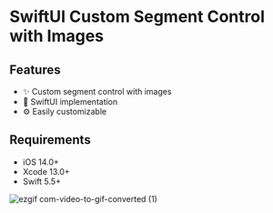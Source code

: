 # SwiftUI Custom Segment Control with Images

## Features

- ✨ Custom segment control with images
- 🚀 SwiftUI implementation
- ⚙️ Easily customizable

## Requirements

- iOS 14.0+
- Xcode 13.0+
- Swift 5.5+




![ezgif com-video-to-gif-converted (1)](https://github.com/madhurirathaur/SegmentWithImage-SwiftUI/assets/832029/a0a4f39c-84cb-42eb-b73b-f19ffae02c26)
